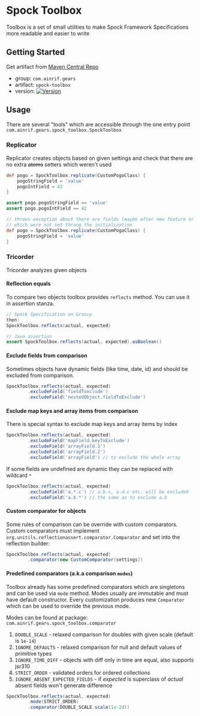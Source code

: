 # Spock Toolbox

Toolbox is a set of small utilities to make Spock Framework Specifications more readable and easier to write

## Getting Started

Get artifact from
[Maven Central Repo](https://search.maven.org/search?q=g:%22com.ainrif.gears%22%20a:%22spock-toolbox%22)

- group: `com.ainrif.gears`
- artifact: `spock-toolbox`
- version: [![Version][artifact_img]][artifact]

[artifact_img]: https://img.shields.io/maven-central/v/com.ainrif.gears/spock-toolbox?color=blue&style=flat-square
[artifact]: https://search.maven.org/search?q=g:%22com.ainrif.gears%22

## Usage

There are several "tools" which are accessible through the one entry point
`com.ainrif.gears.spock_toolbox.SpockToolbox`

### Replicator

Replicator creates objects based on given settings and check that there are no extra ~~atoms~~
setters which weren't used

```groovy
def pogo = SpockToolbox.replicate(CustomPogoClass) {
    pogoStringField = 'value'
    pogoIntField = 42
}

assert pogo.pogoStringField == 'value'
assert pogo.pogoIntField == 42

// throws exception about there are fields (maybe after new feature or refactoring)
// which were not set throug the initialization
def pogo = SpockToolbox.replicate(CustomPogoClass) {
    pogoStringField = 'value'
}
```

### Tricorder

Tricorder analyzes given objects

#### Reflection equals

To compare two objects toolbox provides `reflects` method. You can use it in assertion stanza.

```groovy
// Spock Specification on Groovy  
then:
SpockToolbox.reflects(actual, expected)

// Java assertion
assert SpockToolbox.reflects(actual, expected).asBoolean()
```

#### Exclude fields from comparison

Sometimes objects have dynamic fields (like time, date, id) and should be excluded from comparison.

```groovy
SpockToolbox.reflects(actual, expected)
        .excludeField('fieldToxclude')
        .excludeField('nestedObject.fieldToExclude')
```

#### Exclude map keys and array items from comparison

There is special syntax to exclude map keys and array items by index

```groovy
SpockToolbox.reflects(actual, expected)
        .excludeField('mapField.keyToExclude')
        .excludeField('arrayField.1')
        .excludeField('arrayField.2')
        .excludeField('arrayField') // to exclude the whole array
``` 

If some fields are undefined are dynamic they can be replaced with wildcard `*`

```groovy
SpockToolbox.reflects(actual, expected)
        .excludeField('a.*.c') // a.b.c, a.d.c etc. will be excluded
        .excludeField('a.b.*') // the same as to exclude a.b
``` 

#### Custom comparator for objects

Some rules of comparison can be override with custom comparators. 
Custom comparators must implement `org.unitils.reflectionassert.comparator.Comparator` 
and set into the reflection builder:

```groovy
SpockToolbox.reflects(actual, expected)
        .comparator(new CustomComparator(settings))
```    

#### Predefined comparators (a.k.a comparison `modes`)

Toolbox already has some predefined comparators which are singletons and can be used via `mode` method. 
Modes usually are immutable and must have default constructor. 
Every customization produces new `Comparator` which can be used to override the previous mode.

Modes can be found at package: `com.ainrif.gears.spock_toolbox.comparator`

1. `DOUBLE_SCALE` - relaxed comparison for doubles with given scale (default is `1e-14`)
1. `IGNORE_DEFAULTS` - relaxed comparison for null and default values of primitive types
1. `IGNORE_TIME_DIFF` - objects with diff only in time are equal, also supports jsr310
1. `STRICT_ORDER` - validated orders for ordered collections
1. `IGNORE_ABSENT_EXPECTED_FIELDS` - if _expected_ is superclass of _actual_ absent fields won't generate difference

```groovy
SpockToolbox.reflects(actual, expected)
        .mode(STRICT_ORDER)
        .comparator(DOUBLE_SCALE.scale(1e-2d))
```   